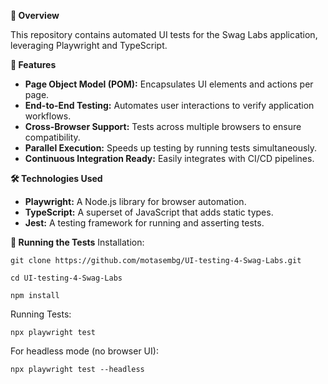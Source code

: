 **📌 Overview**

This repository contains automated UI tests for the Swag Labs application, leveraging Playwright and TypeScript.

**🚀 Features**
- **Page Object Model (POM):** Encapsulates UI elements and actions per page.
- **End-to-End Testing:** Automates user interactions to verify application workflows.
- **Cross-Browser Support:** Tests across multiple browsers to ensure compatibility.
- **Parallel Execution:** Speeds up testing by running tests simultaneously.
- **Continuous Integration Ready:** Easily integrates with CI/CD pipelines.

**🛠️ Technologies Used**
- **Playwright:** A Node.js library for browser automation.
- **TypeScript:** A superset of JavaScript that adds static types.
- **Jest:** A testing framework for running and asserting tests.

**🧪 Running the Tests**
Installation:

    git clone https://github.com/motasembg/UI-testing-4-Swag-Labs.git
    
    cd UI-testing-4-Swag-Labs
    
    npm install

Running Tests:

    npx playwright test

For headless mode (no browser UI):

    npx playwright test --headless
